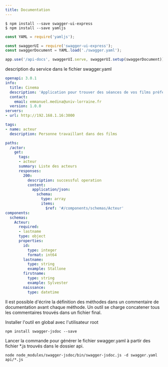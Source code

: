 ```yaml
---
title: Documentation
---
```


```shell
$ npm install --save swagger-ui-express
$ npm install --save yamljs
```

``` javascript
const YAML = require('yamljs');

const swaggerUI = require('swagger-ui-express');
const swaggerDocument = YAML.load('./swagger.yaml');
```

``` javascript
app.use('/api-docs', swaggerUI.serve, swaggerUI.setup(swaggerDocument));
```

description du service dans le fichier swagger.yaml

``` yaml
openapi: 3.0.1
info:
  title: Cinema
  description: 'Application pour trouver des séances de vos films préférés'
  contact:
    email: emmanuel.medina@univ-lorraine.fr
  version: 1.0.0
servers:
- url: http://192.168.1.16:3000

tags:
- name: acteur
  description: Personne travaillant dans des films

paths:
  /actor:
    get:
      tags:
      - acteur
      summary: Liste des acteurs
      responses:
        200:
          description: successful operation
          content:
            application/json:
              schema:
                type: array
                items:
                  $ref: '#/components/schemas/Acteur'
components:
  schemas:
    Acteur:
      required:
      - lastname
      type: object
      properties:
        id:
          type: integer
          format: int64
        lastname:
          type: string
          example: Stallone
        firstname:
          type: string
          example: Sylvester
        naissance:
          type: datetime
```

Il est possible d'écrire la définition des méthodes dans un commentaire de documentation avant chaque méthode. Un outil se charge concatener tous les commentaires trouvés dans un fichier final.

Installer l'outil en global avec l'utilisateur root

```shell
npm install swagger-jsdoc --save
```

Lancer la commande pour générer le fichier swagger.yaml à partir des fichier *.js trouvés dans le dossier api.

```shell
node node_modules/swagger-jsdoc/bin/swagger-jsdoc.js -d swagger.yaml api/*.js
```
